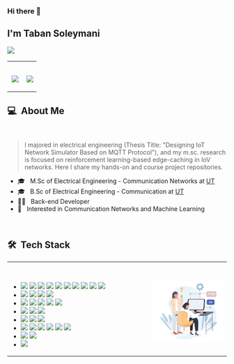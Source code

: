 ### Hi there 👋

## I'm Taban Soleymani
![](https://komarev.com/ghpvc/?username=your-taabann&color=0069b4)
<!---

--->
<table align="center">
  <tr>
    <td width="55%">
      <p align="center">
        <br>
        <img height="180em" src="https://github-readme-stats-eight-theta.vercel.app/api?username=Taabannn&show_icons=true&theme=light&include_all_commits=true&count_private=true"/>
      </p>
    </td>
    <td width="45%">
      <p align="center">
        <br>
        <img height="165em" src="https://github-readme-stats.vercel.app/api/top-langs/?username=taabannn&theme=light&layout=compact"/>
      </p>
    </td>
  </tr>
</table>

<h2> 💻 &nbsp;About Me </h2>
<br>
<blockquote>
  <p> 
    I majored in electrical engineering (Thesis Title: "Designing
    IoT Network Simulator Based on MQTT Protocol"), and my 
    m.sc. research is focused on reinforcement learning-based
    edge-caching in IoV networks. 
    Here I share my hands-on  
    and course project repositories.
  </p>
</blockquote>
 <ul>
  <li>🎓 &nbsp; M.Sc of Electrical Engineering - Communication Networks at <a href="https://ut.ac.ir/en">UT</a></li>
  <li>🎓 &nbsp; B.Sc of Electrical Engineering - Communication at <a href="https://ut.ac.ir/en">UT</a></li>
  <li>👩‍💻 &nbsp; Back-end Developer </li>
  <li>🤔 &nbsp; Interested in Communication Networks and Machine Learning</li>
 </ul>
 <br>
<h2> 🛠 &nbsp;Tech Stack</h2>
<table align="center">
  <tr>
    <td width="65%">
      <p align="center">
        <br>
        <ul>
          <li>
            <img src="https://img.shields.io/badge/-C-05122A?style=flat&logo=C"/>
            <img src="https://img.shields.io/badge/-C++-05122A?style=flat&logo=C%2B%2B"/>
            <img src="https://img.shields.io/badge/-Java-05122A?style=flat&logo=java"/>
            <img src="https://img.shields.io/badge/-Python-05122A?style=flat&logo=python"/>
            <img src="https://img.shields.io/badge/-Julia-05122A?style=flat&logo=julia"/>
            <img src="https://img.shields.io/badge/-R-05122A?style=flat&logo=R&logoColor=276DC3"/>
            <img src="https://img.shields.io/badge/-Matlab-05122A?style=flat&logo=matlab"/>
            <img src="https://img.shields.io/badge/-Octave-05122A?style=flat&logo=octave"/>
            <img src="https://img.shields.io/badge/-Markdown-05122A?style=flat&logo=markdown"/>
            <img src="https://img.shields.io/badge/-LaTEX-05122A?style=flat&logo=latex"/>
          </li>
          <li>
            <img src="https://img.shields.io/badge/-Spring-05122A?style=flat&logo=spring"/>
            <img src="https://img.shields.io/badge/-Eclipse-05122A?style=flat&logo=eclipse"/>
            <img src="https://img.shields.io/badge/-Django-05122A?style=flat&logo=django"/>
            <img src="https://img.shields.io/badge/-Flask-05122A?style=flat&logo=flask"/>
          </li>
          <li>
            <img src="https://img.shields.io/badge/-HTML-05122A?style=flat&logo=HTML5"/>
            <img src="https://img.shields.io/badge/-CSS-05122A?style=flat&logo=CSS3"/>
            <img src="https://img.shields.io/badge/-JavaScript-05122A?style=flat&logo=javascript"/>
            <img src="https://img.shields.io/badge/-Bootstrap-05122A?style=flat&logo=bootstrap"/>
            <img src="https://img.shields.io/badge/-JQuery-05122A?style=flat&logo=jquery"/>
          </li>
          <li>
            <img src="https://img.shields.io/badge/-MySql-05122A?style=flat&logo=mysql"/>
            <img src="https://img.shields.io/badge/-SQLite-05122A?style=flat&logo=sqlite"/>
            <img src="https://img.shields.io/badge/-MongoDB-05122A?style=flat&logo=mongodb"/>
          </li>
          <li>
            <img src="https://img.shields.io/badge/-Git-05122A?style=flat&logo=git"/>
            <img src="https://img.shields.io/badge/-Github-05122A?style=flat&logo=github"/>
            <img src="https://img.shields.io/badge/-Gitlab-05122A?style=flat&logo=gitlab"/>
          </li>
          <li>
            <img src="https://img.shields.io/badge/-IntelliJ-05122A?style=flat&logo=intellijidea"/>
            <img src="https://img.shields.io/badge/-PyCharm-05122A?style=flat&logo=pycharm"/>
            <img src="https://img.shields.io/badge/-CLion-05122A?style=flat&logo=clion"/>
            <img src="https://img.shields.io/badge/-VS%20Code-05122A?style=flat&logo=visual-studio-code&logoColor=007ACC"/>
            <img src="https://img.shields.io/badge/-Jupyter-05122A?style=flat&logo=jupyter"/>
            <img src="https://img.shields.io/badge/-Google Colab-05122A?style=flat&logo=googlecolab"/>
          </li>
          <li>
            <img src="https://img.shields.io/badge/-Docker-05122A?style=flat&logo=docker"/>
            <img src="https://img.shields.io/badge/-RabbitMQ-05122A?style=flat&logo=rabbitmq"/>
          </li>
          <li>
            <img src="https://img.shields.io/badge/-Linux-05122A?style=flat&logo=linux"/>
          </li>
        </ul>
      </p>
    </td>
    <td width="35%">
      <p align="center">
        <br>
        <a href="https://github.com/Taabannn">
        <img src="java-python-developer.png"/>
      </p>
    </td>
  </tr>
</table>

<!---
Taabannn/Taabannn is a ✨ special ✨ repository because its `README.md` (this file) appears on your GitHub profile.
You can click the Preview link to take a look at your changes.
--->
